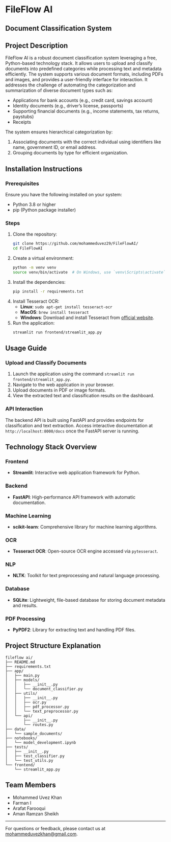 # FileFlow AI

## Document Classification System

## Project Description
FileFlow AI is a robust document classification system leveraging a free, Python-based technology stack. It allows users to upload and classify documents into predefined categories while processing text and metadata efficiently. The system supports various document formats, including PDFs and images, and provides a user-friendly interface for interaction. It addresses the challenge of automating the categorization and summarization of diverse document types such as:
- Applications for bank accounts (e.g., credit card, savings account)
- Identity documents (e.g., driver’s license, passports)
- Supporting financial documents (e.g., income statements, tax returns, paystubs)
- Receipts

The system ensures hierarchical categorization by:
1. Associating documents with the correct individual using identifiers like name, government ID, or email address.
2. Grouping documents by type for efficient organization.

## Installation Instructions

### Prerequisites
Ensure you have the following installed on your system:
- Python 3.8 or higher
- pip (Python package installer)

### Steps
1. Clone the repository:
   ```bash
   git clone https://github.com/mohammeduvez29/FileFlowAI/
   cd FileFlowAI
   ```
2. Create a virtual environment:
   ```bash
   python -m venv venv
   source venv/bin/activate  # On Windows, use `venv\Scripts\activate`
   ```
3. Install the dependencies:
   ```bash
   pip install -r requirements.txt
   ```
4. Install Tesseract OCR:
   - **Linux**: `sudo apt-get install tesseract-ocr`
   - **MacOS**: `brew install tesseract`
   - **Windows**: Download and install Tesseract from [official website](https://github.com/tesseract-ocr/tesseract).
5. Run the application:
   ```bash
   streamlit run frontend/streamlit_app.py
   ```

## Usage Guide

### Upload and Classify Documents
1. Launch the application using the command `streamlit run frontend/streamlit_app.py`.
2. Navigate to the web application in your browser.
3. Upload documents in PDF or image formats.
4. View the extracted text and classification results on the dashboard.

### API Interaction
The backend API is built using FastAPI and provides endpoints for classification and text extraction. Access interactive documentation at `http://localhost:8000/docs` once the FastAPI server is running.

## Technology Stack Overview

### Frontend
- **Streamlit**: Interactive web application framework for Python.

### Backend
- **FastAPI**: High-performance API framework with automatic documentation.

### Machine Learning
- **scikit-learn**: Comprehensive library for machine learning algorithms.

### OCR
- **Tesseract OCR**: Open-source OCR engine accessed via `pytesseract`.

### NLP
- **NLTK**: Toolkit for text preprocessing and natural language processing.

### Database
- **SQLite**: Lightweight, file-based database for storing document metadata and results.

### PDF Processing
- **PyPDF2**: Library for extracting text and handling PDF files.

## Project Structure Explanation
```
fileflow ai/
├── README.md
├── requirements.txt
├── app/
│   ├── main.py
│   ├── models/
│   │   ├── __init__.py
│   │   └── document_classifier.py
│   ├── utils/
│   │   ├── __init__.py
│   │   ├── ocr.py
│   │   ├── pdf_processor.py
│   │   └── text_preprocessor.py
│   └── api/
│       ├── __init__.py
│       └── routes.py
├── data/
│   └── sample_documents/
├── notebooks/
│   └── model_development.ipynb
├── tests/
│   ├── __init__.py
│   ├── test_classifier.py
│   └── test_utils.py
└── frontend/
    └── streamlit_app.py
```

## Team Members
- Mohammed Uvez Khan
- Farman I
- Arafat Farooqui
- Aman Ramzan Sheikh

---
For questions or feedback, please contact us at mohammeduvezkhan@gmail.com.

